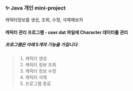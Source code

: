 ### ✨ Java 개인 mini-project
캐릭터정보를 생성, 조회, 수정, 삭제해보자

#### 캐릭터 관리 프로그램 - user.dat 파일에 Character 데이터를 관리

##### 프로그램은 아래 5개의 기능을 가집니다.
> 1. 캐릭터 생성
> 2. 캐릭터 정보 조회
> 3. 캐릭터 정보 수정
> 4. 캐릭터 삭제
> 5. 프로그램 종료
